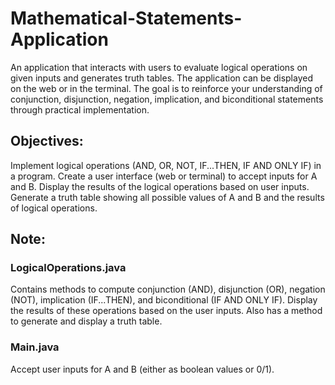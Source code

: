 # Mathematical-Statements-Application
An application that interacts with users to evaluate logical operations on given inputs and generates truth tables. The application can be displayed on the web or in the terminal. The goal is to reinforce your understanding of conjunction, disjunction, negation, implication, and biconditional statements through practical implementation.

## Objectives:
Implement logical operations (AND, OR, NOT, IF...THEN, IF AND ONLY IF) in a program.
Create a user interface (web or terminal) to accept inputs for A and B.
Display the results of the logical operations based on user inputs.
Generate a truth table showing all possible values of A and B and the results of logical operations.

## Note:
### LogicalOperations.java
Contains methods to compute conjunction (AND), disjunction (OR), negation (NOT), implication (IF...THEN), and biconditional (IF AND ONLY IF).
Display the results of these operations based on the user inputs. Also has a method to generate and display a truth table.

### Main.java
Accept user inputs for A and B (either as boolean values or 0/1).
